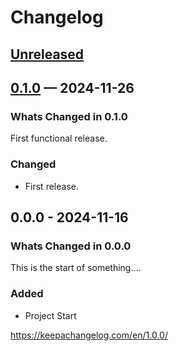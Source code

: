 # Changelog
<!-- markdownlint-disable MD024 -->
<!-- changelog-begin -->

## [Unreleased](<https://github.com/DonalChilde/pfmsoft-simple-serializer/compare/0.1.0...dev>)
<!-- Dont forget to:
    - Update the Unreleased compare version to latest release tag
    - Update compare/_previous_version_tag_
    - Delete <a></a> tag
    - Update issues and pull requests as needed.-->
<!-- Copy paste release notes below here -->
<!-- scriv-insert-here -->

## [0.1.0](https://github.com/DonalChilde/pfmsoft-simple-serializer/compare/0.0.0...0.1.0) —  2024-11-26

### Whats Changed in 0.1.0

First functional release.

### Changed

- First release.

## 0.0.0 - 2024-11-16

### Whats Changed in 0.0.0

This is the start of something....

### Added

- Project Start

<https://keepachangelog.com/en/1.0.0/>

<!-- changelog-end -->
